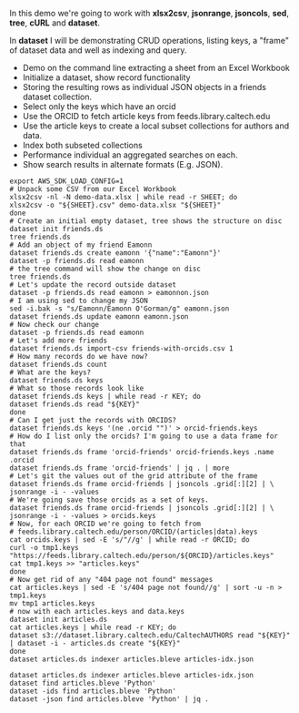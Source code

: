 
In this demo we're going to work with **xlsx2csv**, **jsonrange**,
**jsoncols**, **sed**, **tree**, **cURL** and **dataset**.

In **dataset** I will be demonstrating CRUD operations, listing keys,
a "frame" of dataset data and well as indexing and query.


+ Demo on the command line extracting a sheet from an Excel Workbook
+ Initialize a dataset, show record functionality
+ Storing the resulting rows as individual JSON objects in a friends dataset collection. 
+ Select only the keys which have an orcid
+ Use the ORCID to fetch article keys from feeds.library.caltech.edu
+ Use the article keys to create a local subset collections for authors and data.
+ Index both subseted collections
+ Performance individual an aggregated searches on each.
+ Show search results in alternate formats (E.g. JSON).


```
export AWS_SDK_LOAD_CONFIG=1
# Unpack some CSV from our Excel Workbook
xlsx2csv -nl -N demo-data.xlsx | while read -r SHEET; do
xlsx2csv -o "${SHEET}.csv" demo-data.xlsx "${SHEET}"
done
# Create an initial empty dataset, tree shows the structure on disc
dataset init friends.ds
tree friends.ds
# Add an object of my friend Eamonn
dataset friends.ds create eamonn '{"name":"Eamonn"}'
dataset -p friends.ds read eamonn
# the tree command will show the change on disc 
tree friends.ds
# Let's update the record outside dataset
dataset -p friends.ds read eamonn > eamonnon.json
# I am using sed to change my JSON
sed -i.bak -s "s/Eamonn/Eamonn O'Gorman/g" eamonn.json
dataset friends.ds update eamonn eamonn.json
# Now check our change
dataset -p friends.ds read eamonn
# Let's add more friends
dataset friends.ds import-csv friends-with-orcids.csv 1
# How many records do we have now?
dataset friends.ds count
# What are the keys?
dataset friends.ds keys
# What so those records look like
dataset friends.ds keys | while read -r KEY; do
dataset friends.ds read "${KEY}"
done
# Can I get just the records with ORCIDS?
dataset friends.ds keys '(ne .orcid "")' > orcid-friends.keys
# How do I list only the orcids? I'm going to use a data frame for that
dataset friends.ds frame 'orcid-friends' orcid-friends.keys .name .orcid
dataset friends.ds frame 'orcid-friends' | jq . | more
# Let's git the values out of the grid attribute of the frame
dataset friends.ds frame orcid-friends | jsoncols .grid[:][2] | \
jsonrange -i - -values 
# We're going save those orcids as a set of keys.
dataset friends.ds frame orcid-friends | jsoncols .grid[:][2] | \
jsonrange -i - -values > orcids.keys
# Now, for each ORCID we're going to fetch from 
# feeds.library.caltech.edu/person/ORCID/(articles|data).keys
cat orcids.keys | sed -E 's/"//g' | while read -r ORCID; do
curl -o tmp1.keys "https://feeds.library.caltech.edu/person/${ORCID}/articles.keys"
cat tmp1.keys >> "articles.keys"
done
# Now get rid of any "404 page not found" messages
cat articles.keys | sed -E 's/404 page not found//g' | sort -u -n > tmp1.keys
mv tmp1 articles.keys
# now with each articles.keys and data.keys
dataset init articles.ds
cat articles.keys | while read -r KEY; do
dataset s3://dataset.library.caltech.edu/CaltechAUTHORS read "${KEY}" | dataset -i - articles.ds create "${KEY}"
done
dataset articles.ds indexer articles.bleve articles-idx.json

dataset articles.ds indexer articles.bleve articles-idx.json
dataset find articles.bleve 'Python'
dataset -ids find articles.bleve 'Python'
dataset -json find articles.bleve 'Python' | jq .
```


